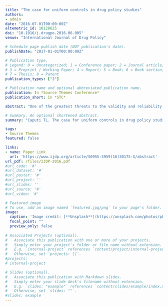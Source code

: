 ```yaml
---
title: "The case for uniform controls in drug policy studies"
authors:
- admin
date: "2016-07-01T00:00:00Z"
altemetric_id: 10128625
doi: "10.1016/j.drugpo.2016.06.005"
venue: "International Journal of Drug Policy"

# Schedule page publish date (NOT publication's date). 
publishDate: "2017-01-01T00:00:00Z"

# Publication type.
# Legend: 0 = Uncategorized; 1 = Conference paper; 2 = Journal article;
# 3 = Preprint / Working Paper; 4 = Report; 5 = Book; 6 = Book section;
# 7 = Thesis; 8 = Patent 
publication_types: ["2"]

# Publication name and optional abbreviated publication name. 
publication: In *Source Themes Conference*
publication_short: In *STC*

abstract: "One of the greatest threats to the validity and reliability of drug policy research studies is the selective inclusion of controls. Policies are not formulated in a vacuum, and the inclusion of a rich, comprehensive array of demographic controls reduces the possibility that a correlation in the data is better explained by endogenous factors than the studied independent variable. Whether intentional or not, exclusion (or inclusion) of controls can make spurious relationships appear significant (or vice versa).This issue is important in studies of drug policy as demographics contribute significantly to usage rates and attitudes (Kandel, Chen,Warner, Kessler, & Grant, 1997)."

# Summary. An optional shortened abstract.
summary: "Caputi TL. The case for uniform controls in drug policy studies. International Journal of Drug Policy. 2016 Jul 1;33:102-4."

tags:
- Source Themes
featured: false

links:
- name: Paper Link
  url: 'https://www.ijdp.org/article/S0955-3959(16)30175-X/abstract'
url_pdf: /files/IJDP-2016.pdf
#url_code: '#'
#url_dataset: '#'
#url_poster: '#'
#url_project: ''
#url_slides: ''
#url_source: '#'
#url_video: '#'

# Featured image
# To use, add an image named `featured.jpg/png` to your page's folder. 
image:
  caption: 'Image credit: [**Unsplash**](https://unsplash.com/photos/pLCdAaMFLTE)'
  focal_point: ""
  preview_only: false
 
# Associated Projects (optional).
#   Associate this publication with one or more of your projects.
#   Simply enter your project's folder or file name without extension.
#   E.g. `internal-project` references `content/project/internal-project/index.md`.
#   Otherwise, set `projects: []`.
#projects:
# internal-project

# Slides (optional).
#   Associate this publication with Markdown slides.
#   Simply enter your slide deck's filename without extension.
#   E.g. `slides: "example"` references `content/slides/example/index.md`.
#   Otherwise, set `slides: ""`.
#slides: example
---
```

